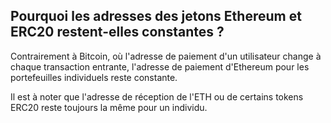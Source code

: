 ## Pourquoi les adresses des jetons Ethereum et ERC20 restent-elles constantes ?

Contrairement à Bitcoin, où l'adresse de paiement d'un utilisateur change à chaque transaction entrante, l'adresse de paiement d'Ethereum pour les portefeuilles individuels reste constante.

Il est à noter que l'adresse de réception de l'ETH ou de certains tokens ERC20 reste toujours la même pour un individu.
